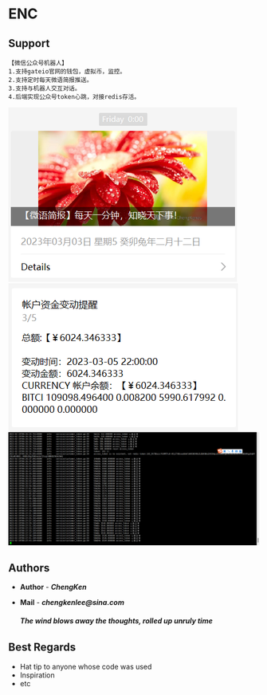 # ENC

## Support

```
【微信公众号机器人】
1.支持gateio官网的钱包，虚拟币，监控。
2.支持定时每天微语简报推送。
3.支持与机器人交互对话。
4.后端实现公众号token心跳，对接redis存活。
```

![img_1.png](img_1.png)
![img.png](img.png)
![img_2.png](img_2.png)


## Authors

* **Author**  - **_ChengKen_**
* **Mail**    - **_chengkenlee@sina.com_**

  ###### **The wind blows away the thoughts, rolled up unruly time**


## Best Regards

* Hat tip to anyone whose code was used
* Inspiration
* etc

